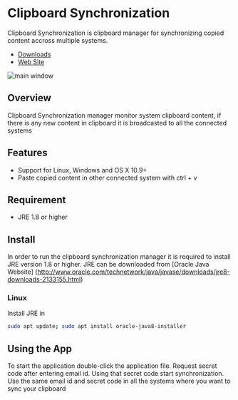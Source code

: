 # Clipboard Synchronization

Clipboard Synchronization is clipboard manager for synchronizing copied content accross multiple systems.
- [Downloads](https://github.com/vishrantgupta/sync-clipboard/blob/master/ClipboardSync.jar)
- [Web Site](http://vishrant.in/)

![main window](https://github.com/vishrantgupta/sync-clipboard/blob/master/clipboard_sync.png)

## Overview

Clipboard Synchronization manager monitor system clipboard content, if there is any new content in clipboard it is broadcasted to all the connected systems

## Features

* Support for Linux, Windows and OS X 10.9+
* Paste copied content in other connected system with ctrl + v

## Requirement

* JRE 1.8 or higher

## Install

In order to run the clipboard synchronization manager it is required to install JRE version 1.8 or higher.
JRE can be downloaded from [Oracle Java Website] (http://www.oracle.com/technetwork/java/javase/downloads/jre8-downloads-2133155.html)

### Linux

Install JRE in 

```bash
sudo apt update; sudo apt install oracle-java8-installer
```

## Using the App

To start the application double-click the application file. Request secret code after entering email id. Using that secret code start synchronization. Use the same email id and secret code in all the systems where you want to sync your clipboard


